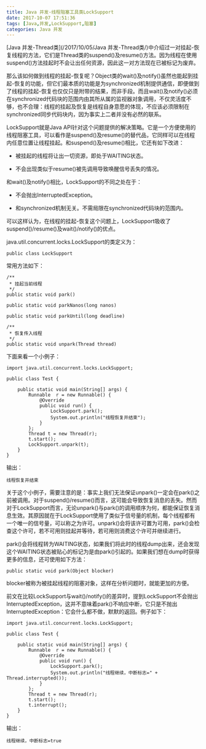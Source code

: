 ```yaml
---
title: Java 并发-线程阻塞工具类LockSupport
date: 2017-10-07 17:51:36
tags: [Java,并发,LockSupport,阻塞]
categories: Java 并发
---
```


[Java 并发-Thread类](/2017/10/05/Java 并发-Thread类/)中介绍过一对挂起-恢复线程的方法，它们是Thread类的suspend()及resume()方法。因为线程在使用suspend()方法挂起时不会让出任何资源，因此这一对方法现在已被标记为废弃。

那么该如何做到线程的挂起-恢复呢？Object类的wait()及notify()虽然也能起到挂起-恢复的功能，但它们最本质的功能是为synchronized机制提供通信，即便做到了线程的挂起-恢复也仅仅只是附带的结果，而非手段。而且wait()及notify()必须在synchronized代码块的范围内由其所从属的监视器对象调用，不仅灵活度不够，也不合理：线程的挂起及恢复是线程自身意愿的体现，不应该必须限制在synchronized同步代码块内，因为事实上二者并没有必然的联系。

<!-- more -->

LockSupport就是Java API针对这个问题提供的解决策略。它是一个方便使用的线程阻塞工具，可以看作是suspend()及resume()的替代品，它同样可以在线程内任意位置让线程挂起。和suspend()及resume()相比，它还有如下改进：

- 被挂起的线程将让出一切资源，即处于WAITING状态。

- 不会出现类似于resume()被先调用导致唤醒信号丢失的情况。

和wait()及notify()相比，LockSupport的不同之处在于：

- 不会抛出InterruptedException。

- 和synchronized机制无关。不需局限在synchronized代码块的范围内。

可以这样认为，在线程的挂起-恢复这个问题上，LockSupport吸收了suspend()/resume()及wait()/notify()的优点。

java.util.concurrent.locks.LockSupport的类定义为：

```
public class LockSupport
```

常用方法如下：

```
/**
 * 挂起当前线程
 */
public static void park()

public static void parkNanos(long nanos)

public static void parkUntil(long deadline)

/**
 * 恢复传入线程
 */
public static void unpark(Thread thread)
```

下面来看一个小例子：

```
import java.util.concurrent.locks.LockSupport;

public class Test {

    public static void main(String[] args) {
        Runnable  r = new Runnable() {
            @Override
            public void run() {
                LockSupport.park();
                System.out.println("线程恢复并结束");
            }
        };
        Thread t = new Thread(r);
        t.start();
        LockSupport.unpark(t);
    }
}
```

输出：

```
线程恢复并结束
```

关于这个小例子，需要注意的是：事实上我们无法保证unpark()一定会在park()之前被调用。对于suspend()/resume()而言，这可能会导致恢复消息的丢失。然而对于LockSupport而言，无论unpark()与park()的调用顺序为何，都能保证恢复消息生效。其原因就在于LockSupport使用了类似于信号量的机制，每个线程都有一个唯一的信号量，可以称之为许可。unpark()会将该许可置为可用，park()会检查这个许可，若不可用则挂起并等待，若可用则消费这个许可并继续进行。

park()会将线程转为WAITING状态，如果我们将此时的线程dump出来，还会发现这个WAITING状态被贴心的标记为是由park()引起的。如果我们想在dump时获得更多的信息，还可使用如下方法：

```
public static void park(Object blocker)
```

blocker被称为被挂起线程的阻塞对象，这样在分析问题时，就能更加的方便。

前文在比较LockSupport与wait()/notify()的差异时，提到LockSupport不会抛出InterruptedException，这并不意味着park()不响应中断，它只是不抛出InterruptedException：它会什么都不做，默默的返回。例子如下：

```
import java.util.concurrent.locks.LockSupport;

public class Test {

    public static void main(String[] args) {
        Runnable  r = new Runnable() {
            @Override
            public void run() {
                LockSupport.park();
                System.out.println("线程继续，中断标志=" + Thread.interrupted());
            }
        };
        Thread t = new Thread(r);
        t.start();
        t.interrupt();
    }
}
```

输出：

```
线程继续，中断标志=true
```
